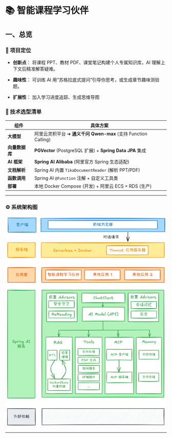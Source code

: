 # 📚 智能课程学习伙伴

## 一、总览

### 🤲 项目定位

- **创新点**： 将课程 PPT、教材 PDF、课堂笔记构建个人专属知识库，AI 理解上下文后精准解答疑难。

- **趣味性**： 可训练 AI 用“苏格拉底式提问”引导你思考，或生成章节趣味测验题。

- **扩展性**： 加入学习进度追踪、生成思维导图

### 🧩 技术选型清单

| 组件           | 具体方案                                                       |
| -------------- | -------------------------------------------------------------- |
| **大模型**     | 阿里云灵积平台 ➜ **通义千问 Qwen-max** (支持 Function Calling) |
| **向量数据库** | **PGVector** (PostgreSQL 扩展) + **Spring Data JPA** 集成      |
| **AI 框架**    | **Spring AI Alibaba** (阿里官方 Spring 生态适配)               |
| **文档解析**   | Spring AI 内置 `TikaDocumentReader` (解析 PPT/PDF)             |
| **函数调用**   | Spring AI `@Function` 注解 + 自定义工具类                      |
| **部署**       | 本地 Docker Compose (开发) + 阿里云 ECS + RDS (生产)           |

---

### ⚙️ 系统架构图

![](./docs/Structure.png)

---
